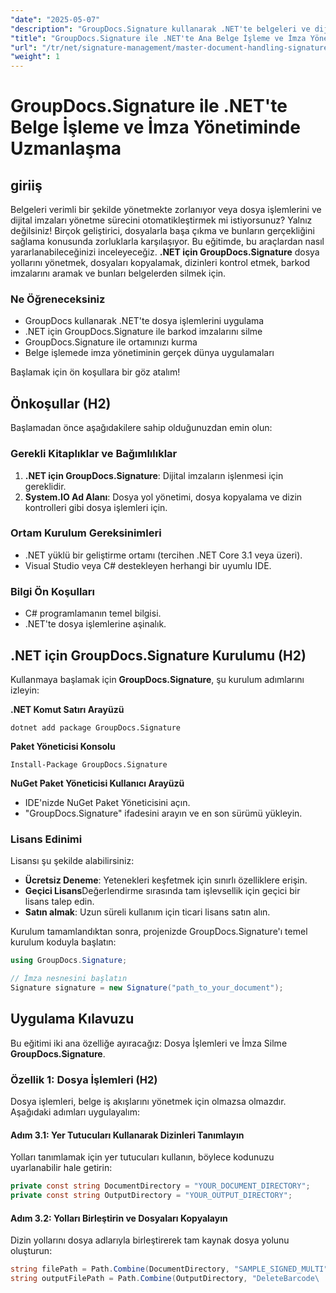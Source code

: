 ```yaml
---
"date": "2025-05-07"
"description": "GroupDocs.Signature kullanarak .NET'te belgeleri ve dijital imzaları verimli bir şekilde yönetmeyi öğrenin. Dosya işlemlerini otomatikleştirin, barkod imzalarını arayın ve silin."
"title": "GroupDocs.Signature ile .NET'te Ana Belge İşleme ve İmza Yönetimi"
"url": "/tr/net/signature-management/master-document-handling-signature-management-dotnet/"
"weight": 1
---
```


# GroupDocs.Signature ile .NET'te Belge İşleme ve İmza Yönetiminde Uzmanlaşma

## giriiş

Belgeleri verimli bir şekilde yönetmekte zorlanıyor veya dosya işlemlerini ve dijital imzaları yönetme sürecini otomatikleştirmek mi istiyorsunuz? Yalnız değilsiniz! Birçok geliştirici, dosyalarla başa çıkma ve bunların gerçekliğini sağlama konusunda zorluklarla karşılaşıyor. Bu eğitimde, bu araçlardan nasıl yararlanabileceğinizi inceleyeceğiz. **.NET için GroupDocs.Signature** dosya yollarını yönetmek, dosyaları kopyalamak, dizinleri kontrol etmek, barkod imzalarını aramak ve bunları belgelerden silmek için.

### Ne Öğreneceksiniz

- GroupDocs kullanarak .NET'te dosya işlemlerini uygulama
- .NET için GroupDocs.Signature ile barkod imzalarını silme
- GroupDocs.Signature ile ortamınızı kurma
- Belge işlemede imza yönetiminin gerçek dünya uygulamaları

Başlamak için ön koşullara bir göz atalım!

## Önkoşullar (H2)

Başlamadan önce aşağıdakilere sahip olduğunuzdan emin olun:

### Gerekli Kitaplıklar ve Bağımlılıklar

1. **.NET için GroupDocs.Signature**: Dijital imzaların işlenmesi için gereklidir.
2. **System.IO Ad Alanı**: Dosya yol yönetimi, dosya kopyalama ve dizin kontrolleri gibi dosya işlemleri için.

### Ortam Kurulum Gereksinimleri

- .NET yüklü bir geliştirme ortamı (tercihen .NET Core 3.1 veya üzeri).
- Visual Studio veya C# destekleyen herhangi bir uyumlu IDE.

### Bilgi Ön Koşulları

- C# programlamanın temel bilgisi.
- .NET'te dosya işlemlerine aşinalık.

## .NET için GroupDocs.Signature Kurulumu (H2)

Kullanmaya başlamak için **GroupDocs.Signature**, şu kurulum adımlarını izleyin:

**.NET Komut Satırı Arayüzü**
```
dotnet add package GroupDocs.Signature
```

**Paket Yöneticisi Konsolu**
```
Install-Package GroupDocs.Signature
```

**NuGet Paket Yöneticisi Kullanıcı Arayüzü**

- IDE'nizde NuGet Paket Yöneticisini açın.
- "GroupDocs.Signature" ifadesini arayın ve en son sürümü yükleyin.

### Lisans Edinimi

Lisansı şu şekilde alabilirsiniz:

- **Ücretsiz Deneme**: Yetenekleri keşfetmek için sınırlı özelliklere erişin.
- **Geçici Lisans**Değerlendirme sırasında tam işlevsellik için geçici bir lisans talep edin.
- **Satın almak**: Uzun süreli kullanım için ticari lisans satın alın.

Kurulum tamamlandıktan sonra, projenizde GroupDocs.Signature'ı temel kurulum koduyla başlatın:

```csharp
using GroupDocs.Signature;

// İmza nesnesini başlatın
Signature signature = new Signature("path_to_your_document");
```

## Uygulama Kılavuzu

Bu eğitimi iki ana özelliğe ayıracağız: Dosya İşlemleri ve İmza Silme **GroupDocs.Signature**.

### Özellik 1: Dosya İşlemleri (H2)

Dosya işlemleri, belge iş akışlarını yönetmek için olmazsa olmazdır. Aşağıdaki adımları uygulayalım:

#### Adım 3.1: Yer Tutucuları Kullanarak Dizinleri Tanımlayın

Yolları tanımlamak için yer tutucuları kullanın, böylece kodunuzu uyarlanabilir hale getirin:

```csharp
private const string DocumentDirectory = "YOUR_DOCUMENT_DIRECTORY";
private const string OutputDirectory = "YOUR_OUTPUT_DIRECTORY";
```

#### Adım 3.2: Yolları Birleştirin ve Dosyaları Kopyalayın

Dizin yollarını dosya adlarıyla birleştirerek tam kaynak dosya yolunu oluşturun:

```csharp
string filePath = Path.Combine(DocumentDirectory, "SAMPLE_SIGNED_MULTI");
string outputFilePath = Path.Combine(OutputDirectory, "DeleteBarcode\